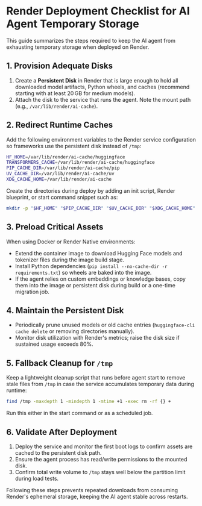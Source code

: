 # Render Deployment Checklist for AI Agent Temporary Storage

This guide summarizes the steps required to keep the AI agent from exhausting temporary storage when deployed on Render.

## 1. Provision Adequate Disks

1. Create a **Persistent Disk** in Render that is large enough to hold all downloaded model artifacts, Python wheels, and caches (recommend starting with at least 20 GB for medium models).
2. Attach the disk to the service that runs the agent. Note the mount path (e.g., `/var/lib/render/ai-cache`).

## 2. Redirect Runtime Caches

Add the following environment variables to the Render service configuration so frameworks use the persistent disk instead of `/tmp`:

```bash
HF_HOME=/var/lib/render/ai-cache/huggingface
TRANSFORMERS_CACHE=/var/lib/render/ai-cache/huggingface
PIP_CACHE_DIR=/var/lib/render/ai-cache/pip
UV_CACHE_DIR=/var/lib/render/ai-cache/uv
XDG_CACHE_HOME=/var/lib/render/ai-cache
```

Create the directories during deploy by adding an init script, Render blueprint, or start command snippet such as:

```bash
mkdir -p "$HF_HOME" "$PIP_CACHE_DIR" "$UV_CACHE_DIR" "$XDG_CACHE_HOME"
```

## 3. Preload Critical Assets

When using Docker or Render Native environments:

- Extend the container image to download Hugging Face models and tokenizer files during the image build stage.
- Install Python dependencies (`pip install --no-cache-dir -r requirements.txt`) so wheels are baked into the image.
- If the agent relies on custom embeddings or knowledge bases, copy them into the image or persistent disk during build or a one-time migration job.

## 4. Maintain the Persistent Disk

- Periodically prune unused models or old cache entries (`huggingface-cli cache delete` or removing directories manually).
- Monitor disk utilization with Render's metrics; raise the disk size if sustained usage exceeds 80%.

## 5. Fallback Cleanup for `/tmp`

Keep a lightweight cleanup script that runs before agent start to remove stale files from `/tmp` in case the service accumulates temporary data during runtime:

```bash
find /tmp -maxdepth 1 -mindepth 1 -mtime +1 -exec rm -rf {} +
```

Run this either in the start command or as a scheduled job.

## 6. Validate After Deployment

1. Deploy the service and monitor the first boot logs to confirm assets are cached to the persistent disk path.
2. Ensure the agent process has read/write permissions to the mounted disk.
3. Confirm total write volume to `/tmp` stays well below the partition limit during load tests.

Following these steps prevents repeated downloads from consuming Render's ephemeral storage, keeping the AI agent stable across restarts.
